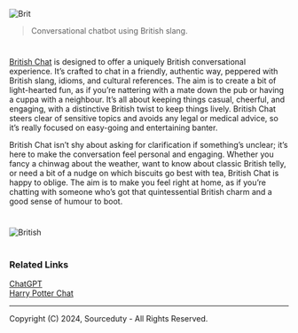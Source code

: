![Brit](https://github.com/user-attachments/assets/4ca5474a-0159-4723-adc6-65518f18e651)

> Conversational chatbot using British slang.
#

[British Chat](https://chatgpt.com/g/g-LCRkK9E23-british-chat) is designed to offer a uniquely British conversational experience. It’s crafted to chat in a friendly, authentic way, peppered with British slang, idioms, and cultural references. The aim is to create a bit of light-hearted fun, as if you’re nattering with a mate down the pub or having a cuppa with a neighbour. It’s all about keeping things casual, cheerful, and engaging, with a distinctive British twist to keep things lively. British Chat steers clear of sensitive topics and avoids any legal or medical advice, so it’s really focused on easy-going and entertaining banter.

British Chat isn’t shy about asking for clarification if something’s unclear; it’s here to make the conversation feel personal and engaging. Whether you fancy a chinwag about the weather, want to know about classic British telly, or need a bit of a nudge on which biscuits go best with tea, British Chat is happy to oblige. The aim is to make you feel right at home, as if you’re chatting with someone who’s got that quintessential British charm and a good sense of humour to boot.

#
![British](https://github.com/user-attachments/assets/90a20c65-d6cf-4537-b338-3a194d575db0)

#
### Related Links

[ChatGPT](https://github.com/sourceduty/ChatGPT)
<br>
[Harry Potter Chat](https://github.com/sourceduty/Harry_Potter_Chat)

***
Copyright (C) 2024, Sourceduty - All Rights Reserved.
